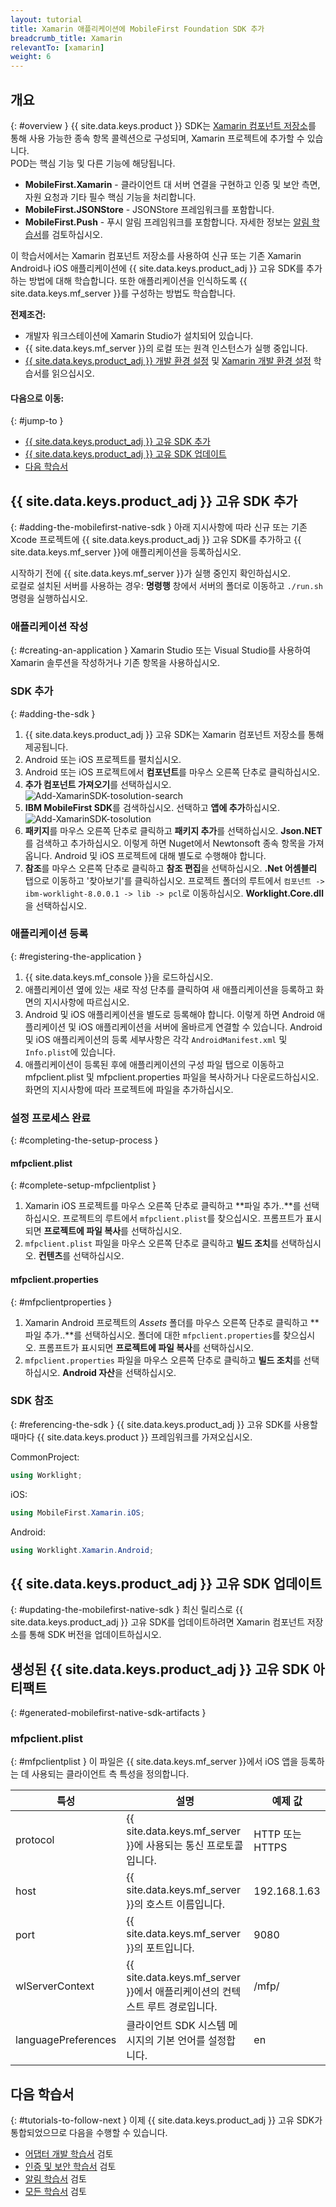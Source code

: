 ```yaml
---
layout: tutorial
title: Xamarin 애플리케이션에 MobileFirst Foundation SDK 추가
breadcrumb_title: Xamarin
relevantTo: [xamarin]
weight: 6
---
```

<!-- NLS_CHARSET=UTF-8 -->
## 개요
{: #overview }
{{ site.data.keys.product }} SDK는 [Xamarin 컴포넌트 저장소](https://components.xamarin.com/)를 통해 사용 가능한 종속 항목 콜렉션으로 구성되며, Xamarin 프로젝트에 추가할 수 있습니다.   
POD는 핵심 기능 및 다른 기능에 해당됩니다. 

* **MobileFirst.Xamarin** - 클라이언트 대 서버 연결을 구현하고 인증 및 보안 측면, 자원 요청과 기타 필수 핵심 기능을 처리합니다. 
* **MobileFirst.JSONStore** - JSONStore 프레임워크를 포함합니다.   
* **MobileFirst.Push** - 푸시 알림 프레임워크를 포함합니다. 자세한 정보는 [알림 학습서](../../../notifications/)를 검토하십시오. 

이 학습서에서는 Xamarin 컴포넌트 저장소를 사용하여 신규 또는 기존 Xamarin Android나 iOS 애플리케이션에 {{ site.data.keys.product_adj }} 고유 SDK를 추가하는 방법에 대해 학습합니다. 또한 애플리케이션을 인식하도록 {{ site.data.keys.mf_server }}를 구성하는 방법도 학습합니다. 

**전제조건:**

- 개발자 워크스테이션에 Xamarin Studio가 설치되어 있습니다.   
- {{ site.data.keys.mf_server }}의 로컬 또는 원격 인스턴스가 실행 중입니다. 
- [{{ site.data.keys.product_adj }} 개발 환경 설정](../../../installation-configuration/development/) 및 [Xamarin 개발 환경 설정](../../../installation-configuration/development/xamarin/) 학습서를 읽으십시오. 

#### 다음으로 이동:
{: #jump-to }
- [{{ site.data.keys.product_adj }} 고유 SDK 추가](#adding-the-mobilefirst-native-sdk)
- [{{ site.data.keys.product_adj }} 고유 SDK 업데이트](#updating-the-mobilefirst-native-sdk)
- [다음 학습서](#tutorials-to-follow-next)

## {{ site.data.keys.product_adj }} 고유 SDK 추가
{: #adding-the-mobilefirst-native-sdk }
아래 지시사항에 따라 신규 또는 기존 Xcode 프로젝트에 {{ site.data.keys.product_adj }} 고유 SDK를 추가하고 {{ site.data.keys.mf_server }}에 애플리케이션을 등록하십시오. 

시작하기 전에 {{ site.data.keys.mf_server }}가 실행 중인지 확인하십시오.   
로컬로 설치된 서버를 사용하는 경우: **명령행** 창에서 서버의 폴더로 이동하고 `./run.sh` 명령을 실행하십시오. 

### 애플리케이션 작성
{: #creating-an-application }
Xamarin Studio 또는 Visual Studio를 사용하여 Xamarin 솔루션을 작성하거나 기존 항목을 사용하십시오. 

### SDK 추가
{: #adding-the-sdk }
1. {{ site.data.keys.product_adj }} 고유 SDK는 Xamarin 컴포넌트 저장소를 통해 제공됩니다. 
2. Android 또는 iOS 프로젝트를 펼치십시오. 
3. Android 또는 iOS 프로젝트에서 **컴포넌트**를 마우스 오른쪽 단추로 클릭하십시오. 
4. **추가 컴포넌트 가져오기**를 선택하십시오. ![Add-XamarinSDK-tosolution-search](Add-Xamarin-tosolution.png)
5. **IBM MobileFirst SDK**를 검색하십시오. 선택하고 **앱에 추가**하십시오.
![Add-XamarinSDK-tosolution](Add-XamarinSDK-toApp.png)
6. **패키지**를 마우스 오른쪽 단추로 클릭하고 **패키지 추가**를 선택하십시오. **Json.NET**를 검색하고 추가하십시오. 이렇게 하면 Nuget에서 Newtonsoft 종속 항목을 가져옵니다. Android 및 iOS 프로젝트에 대해 별도로 수행해야 합니다. 
7. **참조**를 마우스 오른쪽 단추로 클릭하고 **참조 편집**을 선택하십시오. **.Net 어셈블리** 탭으로 이동하고 '찾아보기'를 클릭하십시오. 프로젝트 폴더의 루트에서 `컴포넌트 -> ibm-worklight-8.0.0.1 -> lib -> pcl`로 이동하십시오. **Worklight.Core.dll**을 선택하십시오. 

### 애플리케이션 등록
{: #registering-the-application }
1. {{ site.data.keys.mf_console }}을 로드하십시오. 
2. 애플리케이션 옆에 있는 새로 작성 단추를 클릭하여 새 애플리케이션을 등록하고 화면의 지시사항에 따르십시오. 
3. Android 및 iOS 애플리케이션을 별도로 등록해야 합니다. 이렇게 하면 Android 애플리케이션 및 iOS 애플리케이션을 서버에 올바르게 연결할 수 있습니다. Android 및 iOS 애플리케이션의 등록 세부사항은 각각 `AndroidManifest.xml` 및 `Info.plist`에 있습니다. 
3. 애플리케이션이 등록된 후에 애플리케이션의 구성 파일 탭으로 이동하고 mfpclient.plist 및 mfpclient.properties 파일을 복사하거나 다운로드하십시오. 화면의 지시사항에 따라 프로젝트에 파일을 추가하십시오. 

### 설정 프로세스 완료
{: #completing-the-setup-process }
#### mfpclient.plist
{: #complete-setup-mfpclientplist }
1. Xamarin iOS 프로젝트를 마우스 오른쪽 단추로 클릭하고 **파일 추가..**를 선택하십시오. 프로젝트의 루트에서 `mfpclient.plist`를 찾으십시오. 프롬프트가 표시되면 **프로젝트에 파일 복사**를 선택하십시오. 
2. `mfpclient.plist` 파일을 마우스 오른쪽 단추로 클릭하고 **빌드 조치**를 선택하십시오. **컨텐츠**를 선택하십시오. 

#### mfpclient.properties
{: #mfpclientproperties }
1. Xamarin Android 프로젝트의 *Assets* 폴더를 마우스 오른쪽 단추로 클릭하고 **파일 추가..**를 선택하십시오. 폴더에 대한 `mfpclient.properties`를 찾으십시오. 프롬프트가 표시되면 **프로젝트에 파일 복사**를 선택하십시오. 
2. `mfpclient.properties` 파일을 마우스 오른쪽 단추로 클릭하고 **빌드 조치**를 선택하십시오. **Android 자산**을 선택하십시오. 

### SDK 참조
{: #referencing-the-sdk }
{{ site.data.keys.product_adj }} 고유 SDK를 사용할 때마다 {{ site.data.keys.product }} 프레임워크를 가져오십시오. 

CommonProject:

```csharp
using Worklight;
```

iOS:

```csharp
using MobileFirst.Xamarin.iOS;
```

Android:

```csharp
using Worklight.Xamarin.Android;
```

## {{ site.data.keys.product_adj }} 고유 SDK 업데이트
{: #updating-the-mobilefirst-native-sdk }
최신 릴리스로 {{ site.data.keys.product_adj }} 고유 SDK를 업데이트하려면 Xamarin 컴포넌트 저장소를 통해 SDK 버전을 업데이트하십시오. 

## 생성된 {{ site.data.keys.product_adj }} 고유 SDK 아티팩트
{: #generated-mobilefirst-native-sdk-artifacts }
### mfpclient.plist
{: #mfpclientplist }
이 파일은 {{ site.data.keys.mf_server }}에서 iOS 앱을 등록하는 데 사용되는 클라이언트 측 특성을 정의합니다. 

| 특성| 설명| 예제 값|
|---------------------|---------------------------------------------------------------------|----------------|
| protocol| {{ site.data.keys.mf_server }}에 사용되는 통신 프로토콜입니다.| HTTP 또는 HTTPS|
| host| {{ site.data.keys.mf_server }}의 호스트 이름입니다.| 192.168.1.63|
| port| {{ site.data.keys.mf_server }}의 포트입니다.| 9080|
| wlServerContext| {{ site.data.keys.mf_server }}에서 애플리케이션의 컨텍스트 루트 경로입니다. | /mfp/|
| languagePreferences| 클라이언트 SDK 시스템 메시지의 기본 언어를 설정합니다. | en|

## 다음 학습서
{: #tutorials-to-follow-next }
이제 {{ site.data.keys.product_adj }} 고유 SDK가 통합되었으므로 다음을 수행할 수 있습니다. 

- [어댑터 개발 학습서](../../../adapters/) 검토
- [인증 및 보안 학습서](../../../authentication-and-security/) 검토
- [알림 학습서](../../../notifications/) 검토
- [모든 학습서](../../../all-tutorials) 검토
